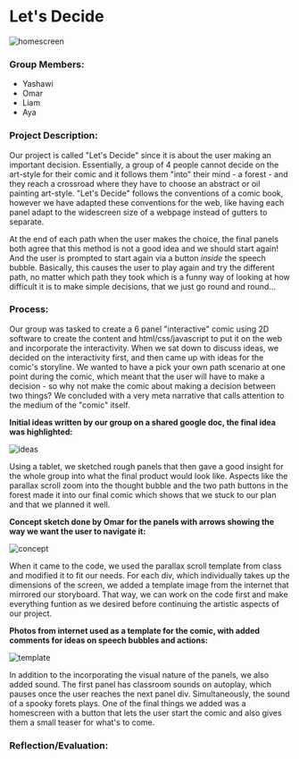 # Let's Decide

![homescreen](https://user-images.githubusercontent.com/98512628/195449181-83d8f740-f5e1-45c4-8fe9-a055d050a561.png)

### Group Members:
* Yashawi
* Omar
* Liam
* Aya

### Project Description:

Our project is called "Let's Decide" since it is about the user making an important decision. Essentially, a group of 4 people cannot decide on the art-style for their comic and it follows them "into" their mind - a forest - and they reach a crossroad where they have to choose an abstract or oil painting art-style. "Let's Decide" follows the conventions of a comic book, however we have adapted these conventions for the web, like having each panel adapt to the widescreen size of a webpage instead of gutters to separate.

At the end of each path when the user makes the choice, the final panels both agree that this method is not a good idea and we should start again! And the user is prompted to start again via a button *inside* the speech bubble. Basically, this causes the user to play again and try the different path, no matter which path they took which is a funny way of looking at how difficult it is to make simple decisions, that we just go round and round...

### Process:

Our group was tasked to create a 6 panel "interactive" comic using 2D software to create the content and html/css/javascript to put it on the web and incorporate the interactivity. When we sat down to discuss ideas, we decided on the interactivity first, and then came up with ideas for the comic's storyline. We wanted to have a pick your own path scenario at one point during the comic, which meant that the user will have to make a decision - so why not make the comic about making a decision between two things? We concluded with a very meta narrative that calls attention to the medium of the "comic" itself.

**Initial ideas written by our group on a shared google doc, the final idea was highlighted:**

![ideas](https://user-images.githubusercontent.com/98512628/195438758-68a1e8fa-d001-428d-8607-aa93f1f19034.png)

Using a tablet, we sketched rough panels that then gave a good insight for the whole group into what the final product would look like. Aspects like the parallax scroll zoom into the thought bubble and the two path buttons in the forest made it into our final comic which shows that we stuck to our plan and that we planned it well.

**Concept sketch done by Omar for the panels with arrows showing the way we want the user to navigate it:**

![concept](https://user-images.githubusercontent.com/98512628/195437766-dbe8d63b-89da-4dc6-b599-787af405c995.png)

When it came to the code, we used the parallax scroll template from class and modified it to fit our needs. For each div, which individually takes up the dimensions of the screen, we added a template image from the internet that mirrored our storyboard. That way, we can work on the code first and make everything funtion as we desired before continuing the artistic aspects of our project.

**Photos from internet used as a template for the comic, with added comments for ideas on speech bubbles and actions:**

![template](https://user-images.githubusercontent.com/98512628/195439217-fe65c995-2018-4a27-96b0-80623eee3586.png)

In addition to the incorporating the visual nature of the panels, we also added sound. The first panel has classroom sounds on autoplay, which pauses once the user reaches the next panel div. Simultaneously, the sound of a spooky forets plays. One of the final things we added was a homescreen with a button that lets the user start the comic and also gives them a small teaser for what's to come.

### Reflection/Evaluation:

